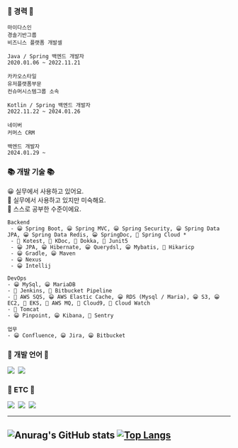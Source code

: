 <h3>🚞 경력 🚞</h3>

    마이다스인
    경솔기반그룹
    비즈니스 플랫폼 개발셀
    
    Java / Spring 백엔드 개발자
    2020.01.06 ~ 2022.11.21
    
    카카오스타일
    유저플랫폼부문
    컨슈머시스템그룹 소속
    
    Kotlin / Spring 백엔드 개발자
    2022.11.22 ~ 2024.01.26

    네이버
    커머스 CRM
    
    백엔드 개발자
    2024.01.29 ~

<h3>📚 개발 기술 📚</h3>

😀 실무에서 사용하고 있어요.
<br>
🤢 실무에서 사용하고 있지만 미숙해요.
<br>
🥵 스스로 공부한 수준이에요.

    Backend
     - 😀 Spring Boot, 😀 Spring MVC, 😀 Spring Security, 😀 Spring Data JPA, 😀 Spring Data Redis, 😀 SpringDoc, 🤢 Spring Cloud *
     - 🤢 Kotest, 🤢 KDoc, 🤢 Dokka, 🤢 Junit5
     - 😀 JPA, 😀 Hibernate, 😀 Querydsl, 😀 Mybatis, 🤢 Hikaricp
     - 😀 Gradle, 😀 Maven
     - 😀 Nexus
     - 😀 Intellij
    
    DevOps
    - 😀 MySql, 😀 MariaDB
    - 🤢 Jenkins, 🤢 Bitbucket Pipeline
    - 🤢 AWS SQS, 😀 AWS Elastic Cache, 😀 RDS (Mysql / Maria), 😀 S3, 😀 EC2, 🥵 EKS, 🤢 AWS MQ, 🥵 Cloud9, 🥵 Cloud Watch
    - 🤢 Tomcat
    - 😀 Pinpoint, 😀 Kibana, 🤢 Sentry
    
    업무
    - 😀 Confluence, 😀 Jira, 😀 Bitbucket

<h3>🥕 개발 언어 🥕</h3>
<p>
  <img src="https://img.shields.io/badge/Java-007396?style=flat-square&logo=Jameson&logoColor=white"/></a>&nbsp
  <img src="https://img.shields.io/badge/Kotlin-3766AB?style=flat-square&logo=Kotlin&logoColor=white"/></a>&nbsp
</p>


<h3>🌈 ETC 🌈</h3>
<p>
  <a href="https://jinwon829.notion.site/3-960d2721ee40401db2c3c4b29b33e45f"><img src="https://img.shields.io/badge/경력 기술서-0030DB?style=flat-square&logo=Notion&logoColor=white&link=https://jinwon829.notion.site/3-960d2721ee40401db2c3c4b29b33e45f"/></a>&nbsp
  <a href="https://jinwon829.notion.site/73fce8e395fc4409866039eb11d00fdf?v=ec7f8082dee84963819ca443651e10e7"><img src="https://img.shields.io/badge/Notion-11B48A?style=flat-square&logo=Notion&logoColor=white&link=https://jinwon829.notion.site/73fce8e395fc4409866039eb11d00fdf?v=ec7f8082dee84963819ca443651e10e7"/></a>&nbsp
  <a href="mailto:olo_jiwnon@naver.com"><img src="https://img.shields.io/badge/Naver-d3236?style=flat-square&logo=Naver&logoColor=white&link=olo_jinwon@naver.com"/></a>
</p>

---

![Anurag's GitHub stats](https://github-readme-stats.vercel.app/api/?username=wlsdnjs829&locale=kr)
[![Top Langs](https://github-readme-stats.vercel.app/api/top-langs/?username=wlsdnjs829)](https://github.com/anuraghazra/github-readme-stats)
---
